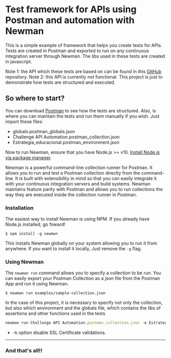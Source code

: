 # Test framework for APIs using Postman and automation with Newman
This is a simple example of framework that helps you create tests for APIs. Tests are created in Postman and exported to run on any continuous integration server through Newman. The libs used in these tests are created in javascript.

Note 1: the API which these tests are based on can be found in this [GitHub](https://github.com/estrategiahq/desafio-qa-engineer) repository.
Note 2: this API is currently not functional. This project is just to demonstrate how tests are structured and executed.

## So where to start?

You can download [Postman](https://www.postman.com/downloads/) to see how the tests are structured. Also, is where you can maintain the tests and run them manually if you wish.
Just import these files:
 - globals.postman_globals.json
 - Challenge API Automation.postman_collection.json
 - Estrategia_educacional.postman_environment.json

Now to run Newman, ensure that you have Node.js >= v10. [Install Node.js via package manager](https://nodejs.org/en/download/package-manager/).

Newman is a powerful command-line collection runner for Postman. It allows you to run and test a Postman collection directly from the command-line. It is built with extensibility in mind so that you can easily integrate it with your continuous integration servers and build systems.
Newman maintains feature parity with Postman and allows you to run collections the way they are executed inside the collection runner in Postman.

### Installation
The easiest way to install Newman is using NPM. If you already have Node.js installed, go foward!

```console
$ npm install -g newman
```
This installs Newman globally on your system allowing you to run it from anywhere. If you want to install it locally, Just remove the `-g` flag.

### Using Newman
The `newman run` command allows you to specify a collection to be run. You can easily export your Postman
Collection as a json file from the Postman App and run it using Newman.

```console
$ newman run examples/sample-collection.json
```
In the case of this project, it is necessary to specify not only the collection, but also which environment and the globals file, which contains the libs of assertions and other functions used in the tests

```javascript
newman run Challenge API Automation.postman_collection.json -e Estrategia_educacional.postman_environment.json -g globals.postman_globals.json -k
```
* -k option disable SSL Certificate validations.
* * * 

### And that's all!!
